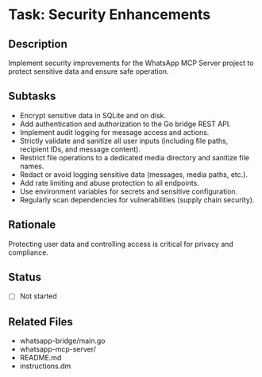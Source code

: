# Task: Security Enhancements

## Description
Implement security improvements for the WhatsApp MCP Server project to protect sensitive data and ensure safe operation.

## Subtasks
- Encrypt sensitive data in SQLite and on disk.
- Add authentication and authorization to the Go bridge REST API.
- Implement audit logging for message access and actions.
- Strictly validate and sanitize all user inputs (including file paths, recipient IDs, and message content).
- Restrict file operations to a dedicated media directory and sanitize file names.
- Redact or avoid logging sensitive data (messages, media paths, etc.).
- Add rate limiting and abuse protection to all endpoints.
- Use environment variables for secrets and sensitive configuration.
- Regularly scan dependencies for vulnerabilities (supply chain security).

## Rationale
Protecting user data and controlling access is critical for privacy and compliance.

## Status
- [ ] Not started

## Related Files
- whatsapp-bridge/main.go
- whatsapp-mcp-server/
- README.md
- instructions.dm 